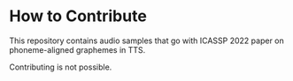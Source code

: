 # How to Contribute

This repository contains audio samples that go with ICASSP 2022 paper on phoneme-aligned graphemes in TTS.

Contributing is not possible.
